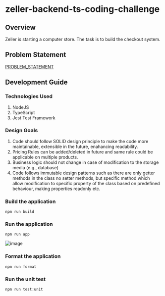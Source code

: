 # zeller-backend-ts-coding-challenge

## Overview
Zeller is starting a computer store. The task is to build the checkout system.

## Problem Statement
[PROBLEM_STATEMENT](./PROBLEM_STATEMENT.md)


## Development Guide

### Technologies Used

1. NodeJS
2. TypeScript
3. Jest Test Framework


### Design Goals

1. Code should follow SOLID design principle to make the code more maintainable, extensible in the future, enahancing readability.
2. Pricing Rules can be added/deleted in future and same rule could be applicable on multiple products.
3. Business logic should not change in case of modification to the storage media (e.g., database)
4.  Code follows immutable design patterns such as there are only getter methods in the class no setter methods, but specific method which allow modification to specific property of the class based on predefined behaviour, making properties readonly etc.

### Build the application
```
npm run build
```

### Run the application
```
npm run app
```
![image](https://github.com/SuchismitaGoswami/zeller-backend-ts-coding-challenge/assets/20485477/08fc5186-4f55-4f7a-89b9-6f4701dbf1fd)


### Format the application
```
npm run format
```

### Run the unit test
```
npm run test:unit
```

